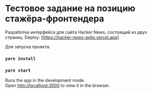 # Тестовое задание на позицию стажёра-фронтендера

Разработка интерфейса для сайта Hacker News, состоящий из двух страниц.
Deploy: [https://hacker-news-avito.vercel.app]

Для запуска проекта:

### `yarn install`

### `yarn start`

Runs the app in the development mode.\
Open [http://localhost:3000](http://localhost:3000) to view it in the browser.
